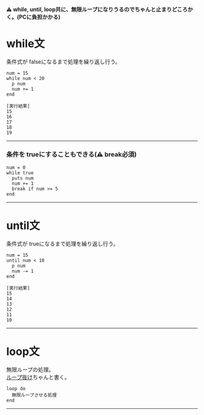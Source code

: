 #### ⚠️ while, until, loop共に、無限ループになりうるのでちゃんと止まりどころかく。(PCに負担かかる)

# while文
条件式が falseになるまで処理を繰り返し行う。
~~~
num = 15
while num < 20
  p num 
  num += 1
end

[実行結果]
15
16
17
18
19
~~~
***

### 条件を trueにすることもできる(⚠️ break必須)
~~~
num = 0
while true
  puts num
  num += 1
  break if num >= 5
end
~~~
***

# until文
条件式が trueになるまで処理を繰り返し行う。
~~~
num = 15
until num < 10
  p num
  num -= 1
end

[実行結果]
15
14
13
12
11
10
~~~
***

# loop文
無限ループの処理。  
[ループ抜け](https://github.com/Tarara33/TIL/blob/main/Ruby/%E7%B9%B0%E3%82%8A%E8%BF%94%E3%81%97%E6%96%87/%E3%83%AB%E3%83%BC%E3%83%97%E3%82%92%E6%8A%9C%E3%81%91%E3%82%8B.md)ちゃんと書く。
~~~
loop do
  無限ループさせる処理
end
~~~
***
